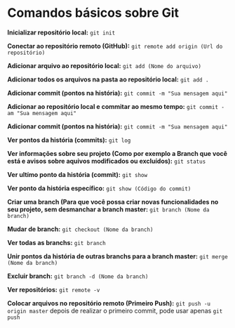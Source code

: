 # Comandos básicos sobre Git

**Inicializar repositório local:** `git init` <br>

**Conectar ao repositório remoto (GitHub):** `git remote add origin (Url do repositório)` <br>

**Adicionar arquivo ao repositório local:** `git add (Nome do arquivo)` <br>

**Adicionar todos os arquivos na pasta ao repositório local:** `git add .` <br>

**Adicionar commit (pontos na história):** `git commit -m "Sua mensagem aqui"` <br>

**Adicionar ao repositório local e commitar ao mesmo tempo:** `git commit -am "Sua mensagem aqui"` <br>

**Adicionar commit (pontos na história):** `git commit -m "Sua mensagem aqui"` <br>

**Ver pontos da história (commits):** `git log` <br>

**Ver informações sobre seu projeto (Como por exemplo a Branch que você está e avisos sobre aquivos modificados ou excluídos):** `git status` <br>

**Ver ultímo ponto da história (commit):** `git show` <br>

**Ver ponto da história específico:** `git show (Código do commit)` <br>

**Criar uma branch (Para que você possa criar novas funcionalidades no seu projeto, sem desmanchar a branch master:** `git branch (Nome da branch)` <br>

**Mudar de branch:** `git checkout (Nome da branch)` <br>

**Ver todas as branchs:** `git branch` <br>

**Unir pontos da história de outras branchs para a branch master:** `git merge (Nome da branch)` <br>

**Excluir branch:** `git branch -d (Nome da branch)` <br>

**Ver repositórios:** `git remote -v` <br>

**Colocar arquivos no repositório remoto (Primeiro Push):** `git push -u origin master` depois de realizar o primeiro commit, pode usar apenas `git push` <br>








